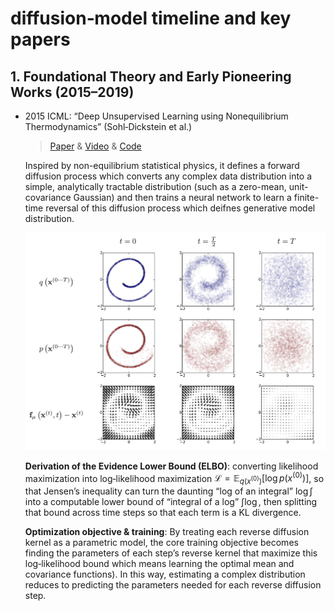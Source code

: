 # diffusion‑model timeline and key papers
## 1. Foundational Theory and Early Pioneering Works (2015–2019)
- 2015 ICML: “Deep Unsupervised Learning using Nonequilibrium Thermodynamics” (Sohl‑Dickstein et al.)

  > [Paper](https://arxiv.org/abs/1503.03585) & [Video](https://www.youtube.com/watch?v=XLzhbXeK-Os) & [Code](https://github.com/Sohl-Dickstein/Diffusion-Probabilistic-Models/tree/master)

  Inspired by non-equilibrium statistical physics, it defines a forward diffusion process which converts any complex data distribution into a simple, analytically tractable distribution (such as a zero-mean, unit-covariance Gaussian) and then trains a neural network to learn a finite-time reversal of this diffusion process which deifnes generative model distribution.
  
  ![Figure 1. The proposed modeling framework trained on 2-d swiss roll data.](./assets/figure1.jpg)  
    
  **Derivation of the Evidence Lower Bound (ELBO)**: converting likelihood maximization into log‑likelihood maximization $\mathcal L=\mathbb{E}_{q(x^{(0)})}[\log p(x^{(0)})]$, so that Jensen’s inequality can turn the daunting “log of an integral” $\log\int$ into a computable lower bound of “integral of a log” $\int\log$, then splitting that bound across time steps so that each term is a KL divergence.  

   **Optimization objective & training**: By treating each reverse diffusion kernel as a parametric model, the core training objective becomes finding the parameters of each step’s reverse kernel that maximize this log‑likelihood bound
  which means learning the optimal mean and covariance functions). In this way, estimating a complex distribution reduces to predicting the parameters needed for each reverse diffusion step.
